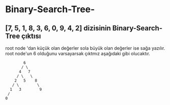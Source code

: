 # Binary-Search-Tree-

## [7, 5, 1, 8, 3, 6, 0, 9, 4, 2] dizisinin Binary-Search-Tree çıktısı

root node 'dan küçük olan değerler sola büyük olan değerler ise sağa yazılır.  
root node'un 6 olduğunu varsayarsak çıktmız aşağıdaki gibi olucaktır.

```
        6            
       / \
      4   7
     / \   \
    2   5    8
   / \        \
  1   3        9                       
 /                                  
0                                
```